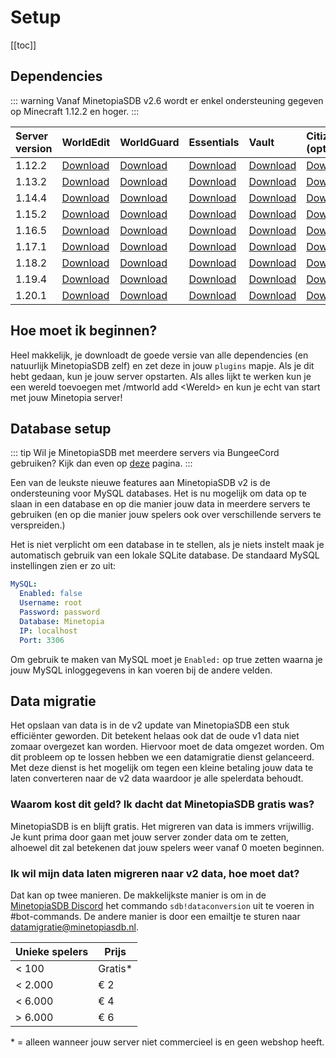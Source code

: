 # Setup

[[toc]]


## Dependencies
::: warning
Vanaf MinetopiaSDB v2.6 wordt er enkel ondersteuning gegeven op Minecraft 1.12.2 en hoger.
:::

| Server version  | WorldEdit                                                                    | WorldGuard                                                                    | Essentials                                                                              | Vault                                                                    | Citizens (optioneel!)                                      |
| :-------------- | :--------------------------------------------------------------------------- | :---------------------------------------------------------------------------- | :-------------------------------------------------------------------------------------- | :----------------------------------------------------------------------- | :--------------------------------------------------------- |
| 1.12.2          | [Download](https://dev.bukkit.org/projects/worldedit/files/2597538/download) | [Download](https://dev.bukkit.org/projects/worldguard/files/2610618/download) | [Download](https://essentialsx.net/downloads.html?branch=stable) | [Download](https://dev.bukkit.org/projects/vault/files/894359/download) | [Download](https://ci.citizensnpcs.co/job/citizens2/3124/) |
| 1.13.2          | [Download](https://dev.bukkit.org/projects/worldedit/files/4162203/download) | [Download](https://dev.bukkit.org/projects/worldguard/files/2723606/download) | [Download](https://essentialsx.net/downloads.html?branch=stable) | [Download](https://www.spigotmc.org/resources/vault.34315/download?version=344916) | [Download](https://ci.citizensnpcs.co/job/citizens2/lastSuccessfulBuild/) |
| 1.14.4          | [Download](https://dev.bukkit.org/projects/worldedit/files/4162203/download) | [Download](https://dev.bukkit.org/projects/worldguard/files/2989116/download) | [Download](https://essentialsx.net/downloads.html?branch=stable) | [Download](https://www.spigotmc.org/resources/vault.34315/download?version=344916) | [Download](https://ci.citizensnpcs.co/job/citizens2/lastSuccessfulBuild/) |
| 1.15.2          | [Download](https://dev.bukkit.org/projects/worldedit/files/4162203/download) | [Download](https://dev.bukkit.org/projects/worldguard/files/2989116/download) | [Download](https://essentialsx.net/downloads.html?branch=stable) | [Download](https://www.spigotmc.org/resources/vault.34315/download?version=344916) | [Download](https://ci.citizensnpcs.co/job/citizens2/lastSuccessfulBuild/) |
| 1.16.5          | [Download](https://dev.bukkit.org/projects/worldedit/files/4586220/download) | [Download](https://dev.bukkit.org/projects/worldguard/files/3342964/download) | [Download](https://essentialsx.net/downloads.html?branch=stable) | [Download](https://www.spigotmc.org/resources/vault.34315/download?version=344916) | [Download](https://ci.citizensnpcs.co/job/citizens2/lastSuccessfulBuild/) |
| 1.17.1          | [Download](https://dev.bukkit.org/projects/worldedit/files/4586220/download) | [Download](https://dev.bukkit.org/projects/worldguard/files/3677516/download) | [Download](https://essentialsx.net/downloads.html?branch=stable) | [Download](https://www.spigotmc.org/resources/vault.34315/download?version=344916) | [Download](https://ci.citizensnpcs.co/job/citizens2/lastSuccessfulBuild/) |
| 1.18.2          | [Download](https://dev.bukkit.org/projects/worldedit/files/4586220/download) | [Download](https://dev.bukkit.org/projects/worldguard/files/3677516/download) | [Download](https://essentialsx.net/downloads.html?branch=stable) | [Download](https://www.spigotmc.org/resources/vault.34315/download?version=344916) | [Download](https://ci.citizensnpcs.co/job/citizens2/lastSuccessfulBuild/) |
| 1.19.4          | [Download](https://dev.bukkit.org/projects/worldedit/files/4586220/download) | [Download](https://dev.bukkit.org/projects/worldguard/files/4554903/download) | [Download](https://essentialsx.net/downloads.html?branch=stable) | [Download](https://www.spigotmc.org/resources/vault.34315/download?version=344916) | [Download](https://ci.citizensnpcs.co/job/citizens2/lastSuccessfulBuild/) |
| 1.20.1          | [Download](https://dev.bukkit.org/projects/worldedit/files/4586220/download) | [Download](https://dev.bukkit.org/projects/worldguard/files/4675318/download) | [Download](https://essentialsx.net/downloads.html?branch=stable) | [Download](https://www.spigotmc.org/resources/vault.34315/download?version=344916) | [Download](https://ci.citizensnpcs.co/job/citizens2/lastSuccessfulBuild/) |


## Hoe moet ik beginnen?

Heel makkelijk, je downloadt de goede versie van alle dependencies (en natuurlijk MinetopiaSDB zelf) en zet deze in jouw ``plugins`` mapje. Als je dit hebt gedaan, kun je jouw server opstarten. Als alles lijkt te werken kun je een wereld toevoegen met /mtworld add \<Wereld\> en kun je echt van start met jouw Minetopia server!

## Database setup

::: tip
Wil je MinetopiaSDB met meerdere servers via BungeeCord gebruiken? Kijk dan even op [deze](./bungeecord.md) pagina.
:::


Een van de leukste nieuwe features aan MinetopiaSDB v2 is de ondersteuning voor MySQL databases. Het is nu mogelijk om data op te slaan in een database en op die manier jouw data in meerdere servers te gebruiken (en op die manier jouw spelers ook over verschillende servers te verspreiden.) 

Het is niet verplicht om een database in te stellen, als je niets instelt maak je automatisch gebruik van een lokale SQLite database. De standaard MySQL instellingen zien er zo uit:
```yml
MySQL:
  Enabled: false
  Username: root
  Password: password
  Database: Minetopia
  IP: localhost
  Port: 3306
```
Om gebruik te maken van MySQL moet je ``Enabled:`` op true zetten waarna je jouw MySQL inloggegevens in kan voeren bij de andere velden.



## Data migratie

Het opslaan van data is in de v2 update van MinetopiaSDB een stuk efficiënter geworden. Dit betekent helaas ook dat de oude v1 data niet zomaar overgezet kan worden. Hiervoor moet de data omgezet worden. Om dit probleem op te lossen hebben we een datamigratie dienst gelanceerd. Met deze dienst is het mogelijk om tegen een kleine betaling jouw data te laten converteren naar de v2 data waardoor je alle spelerdata behoudt.


### Waarom kost dit geld? Ik dacht dat MinetopiaSDB gratis was?

MinetopiaSDB is en blijft gratis. Het migreren van data is immers vrijwillig. Je kunt prima door gaan met jouw server zonder data om te zetten, alhoewel dit zal betekenen dat jouw spelers weer vanaf 0 moeten beginnen.


### Ik wil mijn data laten migreren naar v2 data, hoe moet dat?

Dat kan op twee manieren. De makkelijkste manier is om in de [MinetopiaSDB Discord](https://minetopiasdb.nl/discord) het commando ``sdb!dataconversion`` uit te voeren in #bot-commands. De andere manier is door een emailtje te sturen naar [datamigratie@minetopiasdb.nl](mailto:datamigratie@minetopiasdb.nl).

| Unieke spelers  | Prijs   |
| --------------- | ------- |
| < 100           | Gratis* |
| < 2.000         | € 2     |
| < 6.000         | € 4     |
| > 6.000         | € 6     |

\* = alleen wanneer jouw server niet commercieel is en geen webshop heeft.
